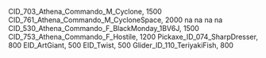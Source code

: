 CID_703_Athena_Commando_M_Cyclone, 1500
CID_761_Athena_Commando_M_CycloneSpace, 2000
na
na
na
na
CID_530_Athena_Commando_F_BlackMonday_1BV6J, 1500
CID_753_Athena_Commando_F_Hostile, 1200
Pickaxe_ID_074_SharpDresser, 800
EID_ArtGiant, 500
EID_Twist, 500
Glider_ID_110_TeriyakiFish, 800
